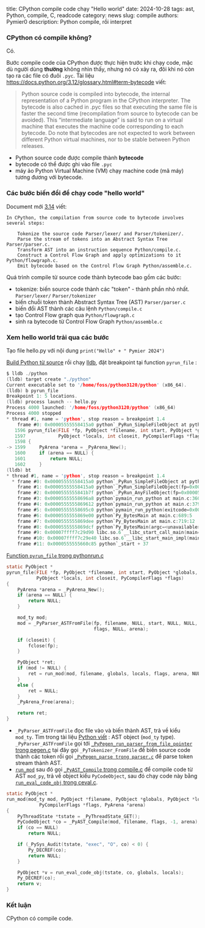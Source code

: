 title: CPython compile code chạy "Hello world"
date: 2024-10-28
tags: ast, Python, compile, C, readcode
category: news
slug: compile
authors: Pymier0
description: Python compile, rồi interpret

### CPython có compile không?
Có.

Bước compile code của CPython được thực hiện trước khi chạy code, mặc dù người dùng **thường** không nhìn thấy, nhưng nó có xảy ra, đôi khi nó còn tạo ra các file có đuôi `.pyc`.
Tài liệu <https://docs.python.org/3.12/glossary.html#term-bytecode> viết:

> Python source code is compiled into bytecode, the internal representation of a Python program in the CPython interpreter. The bytecode is also cached in .pyc files so that executing the same file is faster the second time (recompilation from source to bytecode can be avoided). This “intermediate language” is said to run on a virtual machine that executes the machine code corresponding to each bytecode. Do note that bytecodes are not expected to work between different Python virtual machines, nor to be stable between Python releases.

- Python source code được compile thành **bytecode**
- bytecode có thể được ghi vào file `.pyc`
- máy ảo Python Virtual Machine (VM) chạy machine code (mã máy) tương đương với bytecode.

### Các bước biến đổi để chạy code "hello world"

Document mới [3.14](https://github.com/python/cpython/blob/v3.14.0a1/InternalDocs/compiler.md) viết:

```
In CPython, the compilation from source code to bytecode involves several steps:

    Tokenize the source code Parser/lexer/ and Parser/tokenizer/.
    Parse the stream of tokens into an Abstract Syntax Tree Parser/parser.c.
    Transform AST into an instruction sequence Python/compile.c.
    Construct a Control Flow Graph and apply optimizations to it Python/flowgraph.c.
    Emit bytecode based on the Control Flow Graph Python/assemble.c.
```

Quá trình compile từ source code thành bytecode bao gồm các bước:

- tokenize: biến source code thành các "token" - thành phần nhỏ nhất. `Parser/lexer/` `Parser/tokenizer`
- biến chuỗi token thành Abstract Syntax Tree (AST) `Parser/parser.c`
- biến đổi AST thành các câu lệnh `Python/compile.c`
- tạo Control Flow graph qua `Python/flowgraph.c`
- sinh ra bytecode từ Control Flow Graph `Python/assemble.c`

### Xem hello world trải qua các bước

Tạo file hello.py với nội dung `print("Hello" + " Pymier 2024")`

[Build Python từ source]({filename}/slice_reverse.md) rồi chạy [lldb](https://familug.github.io/doc-code-bash-xem-vi-sao-echo-khong-hien-ten-file-an.html), đặt breakpoint tại function `pyrun_file` :

```c
$ lldb ./python
(lldb) target create "./python"
Current executable set to '/home/foss/python3120/python' (x86_64).
(lldb) b pyrun_file
Breakpoint 1: 5 locations.
(lldb) process launch -- hello.py
Process 4000 launched: '/home/foss/python3120/python' (x86_64)
Process 4000 stopped
* thread #1, name = 'python', stop reason = breakpoint 1.4
    frame #0: 0x00005555558415a0 python`_PyRun_SimpleFileObject at pythonrun.c:1599:22
   1596	pyrun_file(FILE *fp, PyObject *filename, int start, PyObject *globals,
   1597	           PyObject *locals, int closeit, PyCompilerFlags *flags)
   1598	{
-> 1599	    PyArena *arena = _PyArena_New();
   1600	    if (arena == NULL) {
   1601	        return NULL;
   1602	    }
(lldb) bt
* thread #1, name = 'python', stop reason = breakpoint 1.4
  * frame #0: 0x00005555558415a0 python`_PyRun_SimpleFileObject at pythonrun.c:1599:22
    frame #1: 0x00005555558415a0 python`_PyRun_SimpleFileObject(fp=0x0000555555c2d740, filename=0x00007ffff7109840, closeit=1, flags=0x00007fffffffe318) at pythonrun.c:433:13
    frame #2: 0x0000555555841b7f python`_PyRun_AnyFileObject(fp=0x0000555555c2d740, filename=0x00007ffff7109840, closeit=1, flags=0x00007fffffffe318) at pythonrun.c:78:15
    frame #3: 0x00005555558696a8 python`pymain_run_python at main.c:360:15
    frame #4: 0x0000555555869612 python`pymain_run_python at main.c:379:15
    frame #5: 0x00005555558695c0 python`pymain_run_python(exitcode=0x00007fffffffe460) at main.c:610:21
    frame #6: 0x0000555555869e00 python`Py_BytesMain at main.c:689:5
    frame #7: 0x0000555555869dee python`Py_BytesMain at main.c:719:12
    frame #8: 0x0000555555869dcf python`Py_BytesMain(argc=<unavailable>, argv=<unavailable>) at main.c:743:12
    frame #9: 0x00007ffff7c29d90 libc.so.6`__libc_start_call_main(main=(python`main at python.c:14:1), argc=2, argv=0x00007fffffffe5a8) at libc_start_call_main.h:58:16
    frame #10: 0x00007ffff7c29e40 libc.so.6`__libc_start_main_impl(main=(python`main at python.c:14:1), argc=2, argv=0x00007fffffffe5a8, init=0x00007ffff7ffd040, fini=<unavailable>, rtld_fini=<unavailable>, stack_end=0x00007fffffffe598) at libc-start.c:392:3
    frame #11: 0x0000555555660c85 python`_start + 37
```


[Function `pyrun_file` trong pythonrun.c](https://github.com/python/cpython/blob/3.12/Python/pythonrun.c#L1624-L1651)

```c
static PyObject *
pyrun_file(FILE *fp, PyObject *filename, int start, PyObject *globals,
           PyObject *locals, int closeit, PyCompilerFlags *flags)
{
    PyArena *arena = _PyArena_New();
    if (arena == NULL) {
        return NULL;
    }

    mod_ty mod;
    mod = _PyParser_ASTFromFile(fp, filename, NULL, start, NULL, NULL,
                                flags, NULL, arena);

    if (closeit) {
        fclose(fp);
    }

    PyObject *ret;
    if (mod != NULL) {
        ret = run_mod(mod, filename, globals, locals, flags, arena, NULL, 0);
    }
    else {
        ret = NULL;
    }
    _PyArena_Free(arena);

    return ret;
}
```

- `_PyParser_ASTFromFile` đọc file vào và biến thành AST, trả về kiểu `mod_ty`. Tìm trong tài liệu [Python viết](https://docs.python.org/3.12/whatsnew/changelog.html#id280) : AST object (`mod_ty` type). `_PyParser_ASTFromFile` gọi tới [`_PyPegen_run_parser_from_file_pointer` trong pegen.c](https://github.com/python/cpython/blob/3.12/Parser/pegen.c#L969) tại đây gọi `_PyTokenizer_FromFile` để biến source code thành các token rồi gọi [`_PyPegen_parse trong parser.c`](https://github.com/python/cpython/blob/3.12/Parser/parser.c#L41910) để parse token stream thành AST.
- [`run_mod`](https://github.com/python/cpython/blob/3.12/Python/pythonrun.c#L1729-L1746) sau đó gọi [`_PyAST_Compile` trong compile.c](https://github.com/python/cpython/blob/3.12/Python/compile.c#L577) để compile code từ AST `mod_py`, trả về object kiểu `PyCodeObject`, sau đó chạy code này bằng [`run_eval_code_obj` trong ceval.c](https://github.com/python/cpython/blob/main/Python/ceval.c#L636).

```c
static PyObject *
run_mod(mod_ty mod, PyObject *filename, PyObject *globals, PyObject *locals,
            PyCompilerFlags *flags, PyArena *arena)
{
    PyThreadState *tstate = _PyThreadState_GET();
    PyCodeObject *co = _PyAST_Compile(mod, filename, flags, -1, arena);
    if (co == NULL)
        return NULL;

    if (_PySys_Audit(tstate, "exec", "O", co) < 0) {
        Py_DECREF(co);
        return NULL;
    }

    PyObject *v = run_eval_code_obj(tstate, co, globals, locals);
    Py_DECREF(co);
    return v;
}
```

### Kết luận
CPython có compile code.
